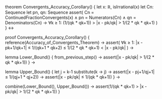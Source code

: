 theorem Convergents_Accuracy_Corollary() {
  let x: ℝ, isIrrational(x)
  let Cn: Sequence
  let pn, qn: Sequence
  assert(
    Cn = ContinuedFractionConvergents(x) ∧
    pn = Numerators(Cn) ∧
    qn = Denominators(Cn) →
    ∀k ≥ 1: (1/(qk * qk+1)) > |x - pk/qk| > 1/(2 * qk * qk+1)
  )
} ↔

proof Convergents_Accuracy_Corollary() {
  reference(Accuracy_of_Convergents_Theorem) →
  assert(
    ∀k ≥ 1: |x - pk+1/qk+1| ≤ 1/(qk+1 * qk+2) ≤ 1/(2 * qk * qk+1) < |x - pk/qk|
  ) →
  
  lemma Lower_Bound() {
    from_previous_step() →
    assert(|x - pk/qk| > 1/(2 * qk * qk+1))
  } →
  
  lemma Upper_Bound() {
    let j = k-1
    substitute(k → j) →
    assert(|x - pj+1/qj+1| ≤ 1/(qj+1 * qj+2)) →
    assert(|x - pk/qk| ≤ 1/(qk * qk+1))
  } →
  
  combine(Lower_Bound(), Upper_Bound()) →
  assert(1/(qk * qk+1) > |x - pk/qk| > 1/(2 * qk * qk+1))
}